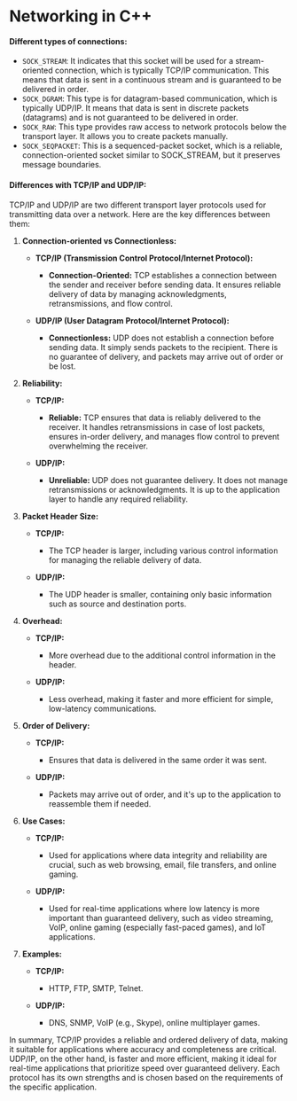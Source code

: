 # Networking in C++

#### Different types of connections:

- `SOCK_STREAM`: It indicates that this socket will be used for a stream-oriented connection, which is typically TCP/IP communication. This means that data is sent in a continuous stream and is guaranteed to be delivered in order.
- `SOCK_DGRAM`: This type is for datagram-based communication, which is typically UDP/IP. It means that data is sent in discrete packets (datagrams) and is not guaranteed to be delivered in order.
- `SOCK_RAW`: This type provides raw access to network protocols below the transport layer. It allows you to create packets manually.
- `SOCK_SEQPACKET`: This is a sequenced-packet socket, which is a reliable, connection-oriented socket similar to SOCK_STREAM, but it preserves message boundaries.

#### Differences with TCP/IP and UDP/IP:
TCP/IP and UDP/IP are two different transport layer protocols used for transmitting data over a network. Here are the key differences between them:

1. **Connection-oriented vs Connectionless:**

   - **TCP/IP (Transmission Control Protocol/Internet Protocol):**
     - **Connection-Oriented:** TCP establishes a connection between the sender and receiver before sending data. It ensures reliable delivery of data by managing acknowledgments, retransmissions, and flow control.

   - **UDP/IP (User Datagram Protocol/Internet Protocol):**
     - **Connectionless:** UDP does not establish a connection before sending data. It simply sends packets to the recipient. There is no guarantee of delivery, and packets may arrive out of order or be lost.

2. **Reliability:**

   - **TCP/IP:**
     - **Reliable:** TCP ensures that data is reliably delivered to the receiver. It handles retransmissions in case of lost packets, ensures in-order delivery, and manages flow control to prevent overwhelming the receiver.

   - **UDP/IP:**
     - **Unreliable:** UDP does not guarantee delivery. It does not manage retransmissions or acknowledgments. It is up to the application layer to handle any required reliability.

3. **Packet Header Size:**

   - **TCP/IP:**
     - The TCP header is larger, including various control information for managing the reliable delivery of data.

   - **UDP/IP:**
     - The UDP header is smaller, containing only basic information such as source and destination ports.

4. **Overhead:**

   - **TCP/IP:**
     - More overhead due to the additional control information in the header.

   - **UDP/IP:**
     - Less overhead, making it faster and more efficient for simple, low-latency communications.

5. **Order of Delivery:**

   - **TCP/IP:**
     - Ensures that data is delivered in the same order it was sent.

   - **UDP/IP:**
     - Packets may arrive out of order, and it's up to the application to reassemble them if needed.

6. **Use Cases:**

   - **TCP/IP:**
     - Used for applications where data integrity and reliability are crucial, such as web browsing, email, file transfers, and online gaming.

   - **UDP/IP:**
     - Used for real-time applications where low latency is more important than guaranteed delivery, such as video streaming, VoIP, online gaming (especially fast-paced games), and IoT applications.

7. **Examples:**

   - **TCP/IP:**
     - HTTP, FTP, SMTP, Telnet.

   - **UDP/IP:**
     - DNS, SNMP, VoIP (e.g., Skype), online multiplayer games.

In summary, TCP/IP provides a reliable and ordered delivery of data, making it suitable for applications where accuracy and completeness are critical. UDP/IP, on the other hand, is faster and more efficient, making it ideal for real-time applications that prioritize speed over guaranteed delivery. Each protocol has its own strengths and is chosen based on the requirements of the specific application.